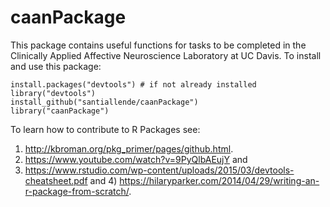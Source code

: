 # caanPackage
This package contains useful functions for tasks to be completed in the Clinically Applied Affective Neuroscience Laboratory 
at UC Davis. To install and use this package:

```
install.packages("devtools") # if not already installed
library("devtools") 
install_github("santiallende/caanPackage")
library("caanPackage")
```
To learn how to contribute to R Packages see:
1) http://kbroman.org/pkg_primer/pages/github.html.
2) https://www.youtube.com/watch?v=9PyQlbAEujY and
3) https://www.rstudio.com/wp-content/uploads/2015/03/devtools-cheatsheet.pdf and 4) https://hilaryparker.com/2014/04/29/writing-an-r-package-from-scratch/.

